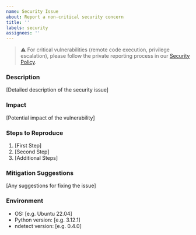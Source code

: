 ```yaml
---
name: Security Issue
about: Report a non-critical security concern
title: ''
labels: security
assignees: ''
---
```


> ⚠️ For critical vulnerabilities (remote code execution, privilege escalation),
> please follow the private reporting process in our [Security Policy](../SECURITY.md).

### Description

[Detailed description of the security issue]

### Impact

[Potential impact of the vulnerability]

### Steps to Reproduce

1. [First Step]
1. [Second Step]
1. [Additional Steps]

### Mitigation Suggestions

[Any suggestions for fixing the issue]

### Environment

- OS: [e.g. Ubuntu 22.04]
- Python version: [e.g. 3.12.1]
- ndetect version: [e.g. 0.4.0]
